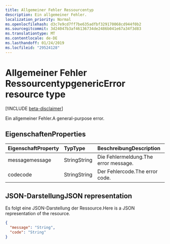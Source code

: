 ```yaml
---
title: Allgemeiner Fehler Ressourcentyp
description: Ein allgemeiner Fehler.
localization_priority: Normal
ms.openlocfilehash: d3c7e9cd7ff7be635adfbf329170068cd944f0b2
ms.sourcegitcommit: 3d24047b3af46136734de2486b041e67a34f3d83
ms.translationtype: MT
ms.contentlocale: de-DE
ms.lasthandoff: 01/24/2019
ms.locfileid: "29524128"
---
```

# <a name="genericerror-resource-type"></a><span data-ttu-id="b8cbe-103">Allgemeiner Fehler Ressourcentyp</span><span class="sxs-lookup"><span data-stu-id="b8cbe-103">genericError resource type</span></span>

[!INCLUDE [beta-disclaimer](../../includes/beta-disclaimer.md)]

<span data-ttu-id="b8cbe-104">Ein allgemeiner Fehler.</span><span class="sxs-lookup"><span data-stu-id="b8cbe-104">A general-purpose error.</span></span>

## <a name="properties"></a><span data-ttu-id="b8cbe-105">Eigenschaften</span><span class="sxs-lookup"><span data-stu-id="b8cbe-105">Properties</span></span>

| <span data-ttu-id="b8cbe-106">Eigenschaft</span><span class="sxs-lookup"><span data-stu-id="b8cbe-106">Property</span></span> | <span data-ttu-id="b8cbe-107">Typ</span><span class="sxs-lookup"><span data-stu-id="b8cbe-107">Type</span></span> | <span data-ttu-id="b8cbe-108">Beschreibung</span><span class="sxs-lookup"><span data-stu-id="b8cbe-108">Description</span></span> |
|:---------|:-----|:------------|
| <span data-ttu-id="b8cbe-109">message</span><span class="sxs-lookup"><span data-stu-id="b8cbe-109">message</span></span> | <span data-ttu-id="b8cbe-110">String</span><span class="sxs-lookup"><span data-stu-id="b8cbe-110">String</span></span> | <span data-ttu-id="b8cbe-111">Die Fehlermeldung.</span><span class="sxs-lookup"><span data-stu-id="b8cbe-111">The error message.</span></span> |
| <span data-ttu-id="b8cbe-112">code</span><span class="sxs-lookup"><span data-stu-id="b8cbe-112">code</span></span> | <span data-ttu-id="b8cbe-113">String</span><span class="sxs-lookup"><span data-stu-id="b8cbe-113">String</span></span> | <span data-ttu-id="b8cbe-114">Der Fehlercode.</span><span class="sxs-lookup"><span data-stu-id="b8cbe-114">The error code.</span></span> |

## <a name="json-representation"></a><span data-ttu-id="b8cbe-115">JSON-Darstellung</span><span class="sxs-lookup"><span data-stu-id="b8cbe-115">JSON representation</span></span>

<span data-ttu-id="b8cbe-116">Es folgt eine JSON-Darstellung der Ressource.</span><span class="sxs-lookup"><span data-stu-id="b8cbe-116">Here is a JSON representation of the resource.</span></span>

<!-- {
  "blockType": "resource",
  "optionalProperties": [
  ],
  "@odata.type": "microsoft.graph.genericError"
}-->

```json
{
  "message": "String",
  "code": "String"
}
```
<!--
{
  "type": "#page.annotation",
  "suppressions": [
    "Error: /api-reference/beta/resources/genericerror.md:\r\n      Exception processing links.\r\n    System.ArgumentException: Link Definition was null. Link text: !INCLUDE [beta-disclaimer](../../includes/beta-disclaimer.md)\r\n      at ApiDoctor.Validation.DocFile.get_LinkDestinations()\r\n      at ApiDoctor.Validation.DocSet.ValidateLinks(Boolean includeWarnings, String[] relativePathForFiles, IssueLogger issues, Boolean requireFilenameCaseMatch, Boolean printOrphanedFiles)"
  ]
}
-->
